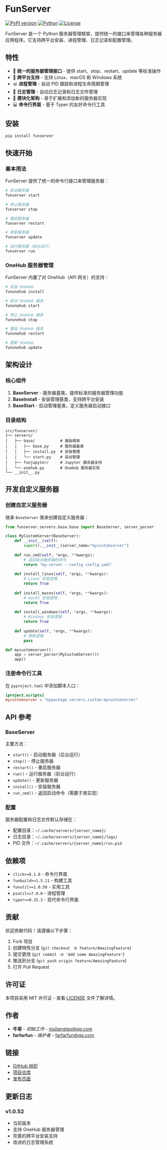 # FunServer

[![PyPI version](https://badge.fury.io/py/funserver.svg)](https://badge.fury.io/py/funserver)
[![Python](https://img.shields.io/pypi/pyversions/funserver.svg)](https://pypi.org/project/funserver/)
[![License](https://img.shields.io/github/license/farfarfun/funserver.svg)](https://github.com/farfarfun/funserver/blob/main/LICENSE)

FunServer 是一个 Python 服务器管理框架，提供统一的接口来管理各种服务器应用程序。它支持跨平台安装、进程管理、日志记录和配置管理。

## 特性

- 🚀 **统一的服务器管理接口** - 提供 start、stop、restart、update 等标准操作
- 🔧 **跨平台支持** - 支持 Linux、macOS 和 Windows 系统
- 📊 **进程管理** - 自动 PID 跟踪和进程生命周期管理
- 📝 **日志管理** - 自动日志记录和日志文件管理
- 🎯 **模块化架构** - 易于扩展和添加新的服务器实现
- 💻 **命令行界面** - 基于 Typer 的友好命令行工具

## 安装

```bash
pip install funserver
```

## 快速开始

### 基本用法

FunServer 提供了统一的命令行接口来管理服务器：

```bash
# 启动服务器
funserver start

# 停止服务器
funserver stop

# 重启服务器
funserver restart

# 更新服务器
funserver update

# 运行服务器（前台运行）
funserver run
```

### OneHub 服务器管理

FunServer 内置了对 OneHub（API 网关）的支持：

```bash
# 安装 OneHub
funonehub install

# 启动 OneHub 服务
funonehub start

# 停止 OneHub 服务
funonehub stop

# 重启 OneHub 服务
funonehub restart

# 更新 OneHub
funonehub update
```

## 架构设计

### 核心组件

1. **BaseServer** - 服务器基类，提供标准的服务器管理功能
2. **BaseInstall** - 安装管理基类，支持跨平台安装
3. **BaseStart** - 启动管理基类，定义服务器启动接口

### 目录结构

```
src/funserver/
├── servers/
│   ├── base/           # 基础框架
│   │   ├── base.py     # 服务器基类
│   │   ├── install.py  # 安装管理
│   │   └── start.py    # 启动管理
│   ├── funjupyter/     # Jupyter 服务器支持
│   └── onehub.py       # OneHub 服务器实现
└── __init__.py
```

## 开发自定义服务器

### 创建自定义服务器

继承 `BaseServer` 类来创建自定义服务器：

```python
from funserver.servers.base.base import BaseServer, server_parser

class MyCustomServer(BaseServer):
    def __init__(self):
        super().__init__(server_name="mycustomserver")
    
    def run_cmd(self, *args, **kwargs):
        # 返回启动服务器的命令
        return "my-server --config config.yaml"
    
    def install_linux(self, *args, **kwargs):
        # Linux 安装逻辑
        return True
    
    def install_macos(self, *args, **kwargs):
        # macOS 安装逻辑
        return True
    
    def install_windows(self, *args, **kwargs):
        # Windows 安装逻辑
        return True
    
    def update(self, *args, **kwargs):
        # 更新逻辑
        pass

def mycustomserver():
    app = server_parser(MyCustomServer())
    app()
```

### 注册命令行工具

在 `pyproject.toml` 中添加脚本入口：

```toml
[project.scripts]
mycustomserver = "mypackage.servers.custom:mycustomserver"
```

## API 参考

### BaseServer

主要方法：

- `start()` - 启动服务器（后台运行）
- `stop()` - 停止服务器
- `restart()` - 重启服务器
- `run()` - 运行服务器（前台运行）
- `update()` - 更新服务器
- `install()` - 安装服务器
- `run_cmd()` - 返回启动命令（需要子类实现）

### 配置

服务器配置和日志文件默认存储在：
- 配置目录：`~/.cache/servers/{server_name}/`
- 日志目录：`~/.cache/servers/{server_name}/logs/`
- PID 文件：`~/.cache/servers/{server_name}/run.pid`

## 依赖项

- `click>=8.1.8` - 命令行界面
- `funbuild>=1.5.11` - 构建工具
- `funutil>=1.0.50` - 实用工具
- `psutil>=7.0.0` - 进程管理
- `typer>=0.15.3` - 现代命令行界面

## 贡献

欢迎贡献代码！请遵循以下步骤：

1. Fork 项目
2. 创建特性分支 (`git checkout -b feature/AmazingFeature`)
3. 提交更改 (`git commit -m 'Add some AmazingFeature'`)
4. 推送到分支 (`git push origin feature/AmazingFeature`)
5. 打开 Pull Request

## 许可证

本项目采用 MIT 许可证 - 查看 [LICENSE](LICENSE) 文件了解详情。

## 作者

- **牛哥** - *初始工作* - [niuliangtao@qq.com](mailto:niuliangtao@qq.com)
- **farfarfun** - *维护者* - [farfarfun@qq.com](mailto:farfarfun@qq.com)

## 链接

- [GitHub 组织](https://github.com/farfarfun)
- [项目仓库](https://github.com/farfarfun/funserver)
- [发布页面](https://github.com/farfarfun/funserver/releases)

## 更新日志

### v1.0.52
- 当前版本
- 支持 OneHub 服务器管理
- 完善的跨平台安装支持
- 改进的日志管理系统
